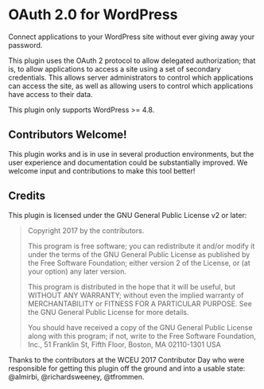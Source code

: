 # OAuth 2.0 for WordPress

Connect applications to your WordPress site without ever giving away your password.

This plugin uses the OAuth 2 protocol to allow delegated authorization; that is, to allow applications to access a site using a set of secondary credentials. This allows server administrators to control which applications can access the site, as well as allowing users to control which applications have access to their data.

This plugin only supports WordPress >= 4.8.

## Contributors Welcome!

This plugin works and is in use in several production environments, but the user experience and documentation could be substantially improved. We welcome input and contributions to make this tool better!


## Credits

This plugin is licensed under the GNU General Public License v2 or later:

> Copyright 2017 by the contributors.
>
> This program is free software; you can redistribute it and/or modify
> it under the terms of the GNU General Public License as published by
> the Free Software Foundation; either version 2 of the License, or
> (at your option) any later version.
>
> This program is distributed in the hope that it will be useful,
> but WITHOUT ANY WARRANTY; without even the implied warranty of
> MERCHANTABILITY or FITNESS FOR A PARTICULAR PURPOSE.  See the
> GNU General Public License for more details.
>
> You should have received a copy of the GNU General Public License
> along with this program; if not, write to the Free Software
> Foundation, Inc., 51 Franklin St, Fifth Floor, Boston, MA  02110-1301  USA

Thanks to the contributors at the WCEU 2017 Contributor Day who were responsible for getting this plugin off the ground and into a usable state: @almirbi, @richardsweeney, @tfrommen.
